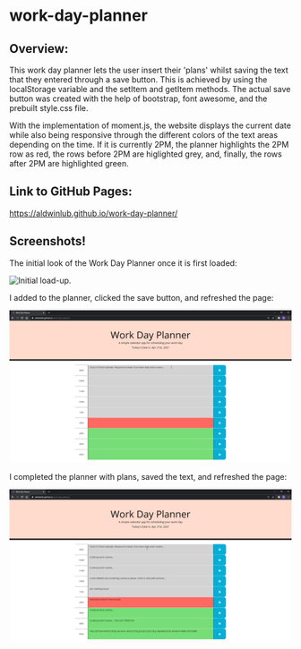 # work-day-planner

## Overview:

This work day planner lets the user insert their 'plans' whilst saving the text that they entered through a save button. This is achieved by using the localStorage variable and the setItem and getItem methods. The actual save button was created with the help of bootstrap, font awesome, and the prebuilt style.css file.

With the implementation of moment.js, the website displays the current date while also being responsive through the different colors of the text areas depending on the time. If it is currently 2PM, the planner highlights the 2PM row as red, the rows before 2PM are higlighted grey, and, finally, the rows after 2PM are highlighted green.

## Link to GitHub Pages:

https://aldwinlub.github.io/work-day-planner/

## Screenshots!

The initial look of the Work Day Planner once it is first loaded:

![Initial load-up.](./Assets/images/initial-work-day-planner.png)

I added to the planner, clicked the save button, and refreshed the page:

![Adding one plan to the planner.](./Assets/images/adding-to-planner.png)

I completed the planner with plans, saved the text, and refreshed the page:

![Completing the planner.](./Assets/images/completed-planner.png)